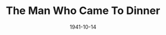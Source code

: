 ---
title: The Man Who Came To Dinner
date: 1941-10-14
closing_date: 1941-10-17
layout: productions
featured_image: 
image_caption:
image_credit:
playbill: 
category: 
Theatre: Theatre Jacksonville
Venue: Little Theatre
cast:
  1st Deputy: Ray Sage
  1st Expressman: George Spelvin
  1st Radio Technician: George Spelvin, Jr
  2nd Deputy: Martin Temple
  2nd Expressman: Ellis Barnett
  2nd Radio Technician: Milton Rehberg
  A Plainclothes Man: J. Ed. Currington
  Banjo: Alfred Seitner
  Bert Jefferson: Jimmie Lumpkin
  Beverly Carlton: E.S. Beauchamp-Nobbs
  Dr. Bradley: Donald DeHoff
  Harriet Stanley: Jewett Ashley
  John: William Brenner
  June Stanley: Marguerite Phillips
  Lorraine Sheldon: Mary Crabtree
  Luncheon Guest:
    - Ensign Jack W. Jordan
    - Ensign Melville F. Heath, Jr.
    - Lt. Leonidas M. Matthews
  Maggie Cutler: Patricia Eatman
  Miss Preen: Irma Stockwell
  Mr. Baker: Lt. (j.g.) Owen E. Sowerwine
  Mr. Stanley: Phil Devlin
  Mrs. Dexter: Mary Noble
  Mrs. Ernest Stanley: Mary Holden Poyntz
  Mrs. McCutcheon: Shirley Chardkoff
  Professor Metz: Rawdon Sharpe
  Richard Stanley: Hal Taylor, Jr.
  Sandy: John Fankhauser
  Sarah: Ruth Carruthers
  Sheridan Whiteside: Lt. Commander P.C. Poyntz
  Westcott: Dr. Louis Larmoyeux, jr.
  Young Boy:
    - Charlie Travis
    - Gay Anderson
    - Jack Hartley
    - Jack Porter
    - Leslie McKay
    - Louis Odom
crew:
  Assistant to Director: Maybird Heath
  Director: Leighton M. Ballew
  Make-up:
    - Elmo Lehman
  Make-up Assistant:
    - Eleanor Edwards
    - Jean Runyon
    - Mrs. C.W. Nelson
    - Mrs. Rawdon Sharpe
    - Peppy Broome
  Property Assistant:
    - Margaret Devlin
    - Marian Whatley
    - Meta Gilmore
  Props: Mrs. L.D. Behner
  Stage Crew:
    - Dorothy Lupfer
    - Eleanor Edwards
    - Elizabeth Hulett
    - Ellis Barnett
    - J.Ed. Currington
    - Margery Jones
    - Martin Temple
    - Mary Garcia
    - Meta Gilmore
    - Ray Sage
    - Stokes Perry
  Stage Manager: Jessie Hoagland
orchestra:
external_links:
---